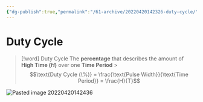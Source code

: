```yaml
---
{"dg-publish":true,"permalink":"/61-archive/20220420142326-duty-cycle/","dgHomeLink":true,"dgPassFrontmatter":false}
---
```



# Duty Cycle

> [!word] Duty Cycle
> The **percentage** that describes the amount of **High Time ($H$)** over one **Time Period** > $$\text{Duty Cycle (\%)} = \frac{\text{Pulse Width}}{\text{Time Period}} = \frac{H}{T}$$

![Pasted image 20220420142436](Pasted-image-20220420142436.png)
